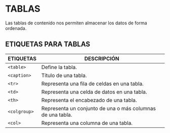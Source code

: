 # TABLAS
Las tablas de contenido nos permiten almacenar los datos de forma ordenada.

## ETIQUETAS PARA TABLAS

<div align="center">

| ETIQUETAS |	DESCRIPCIÓN |
|---|---|
| `<table>` |	Define la tabla. |
| `<caption>` |	Título de una tabla. |
| `<tr>` | 	Representa una fila de celdas en una tabla. |
| `<td>` |	Representa una celda de datos en una tabla. |
| `<th>` |	Representa el encabezado de una tabla. |
| `<colgroup>` |	Representa un conjunto de una o más columnas de una tabla. |
| `<col>` |	Representa una columna de una tabla. |
</div>
<br>




























